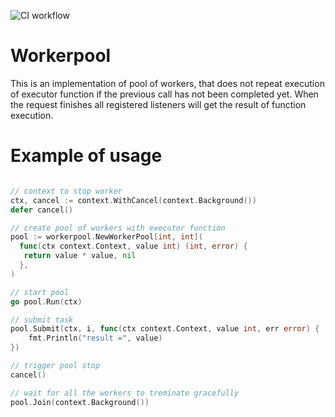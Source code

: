 ![CI workflow](https://github.com/unixander/workerpool/actions/workflows/go.yml/badge.svg)
# Workerpool

This is an implementation of pool of workers, that does not repeat execution of executor function if the previous call has not been completed yet. When the request finishes all registered listeners will get the result of function execution.

# Example of usage

```go

// context to stop worker
ctx, cancel := context.WithCancel(context.Background())
defer cancel()

// create pool of workers with executor function
pool := workerpool.NewWorkerPool[int, int](
  func(ctx context.Context, value int) (int, error) {
   return value * value, nil
  },
)

// start pool
go pool.Run(ctx)

// submit task
pool.Submit(ctx, i, func(ctx context.Context, value int, err error) {
    fmt.Println("result =", value)
})

// trigger pool stop
cancel()

// wait for all the workers to treminate gracefully
pool.Join(context.Background())

```
